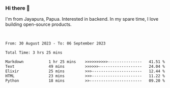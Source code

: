### Hi there 👋

I'm from Jayapura, Papua. Interested in backend. In my spare time, I love building open-source products.

<br>

 
 <!--START_SECTION:waka-->

```txt
From: 30 August 2023 - To: 06 September 2023

Total Time: 3 hrs 25 mins

Markdown           1 hr 25 mins    >>>>>>>>>>---------------   41.51 %
Text               49 mins         >>>>>>-------------------   24.04 %
Elixir             25 mins         >>>----------------------   12.44 %
HTML               23 mins         >>>----------------------   11.22 %
Python             18 mins         >>-----------------------   09.20 %
```

<!--END_SECTION:waka-->
